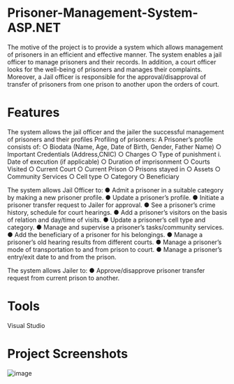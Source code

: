 # Prisoner-Management-System-ASP.NET
The motive of the project is to provide a system which allows management of prisoners in an efficient and effective manner. The system enables a jail officer to manage prisoners and their records. In addition, a court officer looks for the well-being of prisoners and manages their complaints. Moreover, a Jail officer is responsible for the approval/disapproval of transfer of prisoners from one prison to another upon the orders of court.

# Features
The system allows the jail officer and the jailer the successful management of prisoners and their profiles
Profiling of prisoners:
A Prisoner’s profile consists of:
    ○ Biodata (Name, Age, Date of Birth, Gender, Father Name)
    ○ Important Credentials (Address,CNIC)
    ○ Charges
    ○ Type of punishment
        i. Date of execution (if applicable)
    ○ Duration of imprisonment
    ○ Courts Visited
    ○ Current Court
    ○ Current Prison
    ○ Prisons stayed in
    ○ Assets
    ○ Community Services
    ○ Cell type
    ○ Category
    ○ Beneficiary
    
The system allows Jail Officer to:
    ● Admit a prisoner in a suitable category by making a new prisoner profile.
    ● Update a prisoner’s profile.
    ● Initiate a prisoner transfer request to Jailer for approval.
    ● See a prisoner’s crime history, schedule for court hearings.
    ● Add a prisoner’s visitors on the basis of relation and day/time of visits.
    ● Update a prisoner’s cell type and category.
    ● Manage and supervise a prisoner’s tasks/community services.
    ● Add the beneficiary of a prisoner for his belongings.
    ● Manage a prisoner’s old hearing results from different courts.
    ● Manage a prisoner’s mode of transportation to and from prison to court.
    ● Manage a prisoner’s entry/exit date to and from the prison.
    
The system allows Jailer to:
    ● Approve/disapprove prisoner transfer request from current prison to another.

# Tools
Visual Studio

# Project Screenshots
![image](https://user-images.githubusercontent.com/52096838/121341538-33d7d100-c93a-11eb-9f60-93b1749c546b.png)

